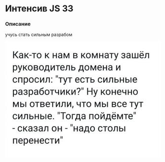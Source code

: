 # Интенсив JS 33

### Описание

учусь стать сильным разрабом

![варианты одежды по погоде](fun.png)
